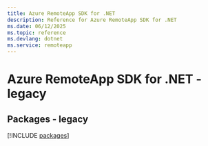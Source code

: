 ```yaml
---
title: Azure RemoteApp SDK for .NET
description: Reference for Azure RemoteApp SDK for .NET
ms.date: 06/12/2025
ms.topic: reference
ms.devlang: dotnet
ms.service: remoteapp
---
```

# Azure RemoteApp SDK for .NET - legacy
## Packages - legacy
[!INCLUDE [packages](remoteapp-index.md)]